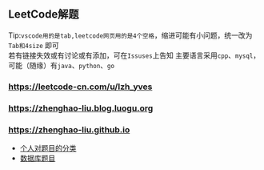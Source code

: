 ## LeetCode解题
Tip:```vscode用的是tab,leetcode网页用的是4个空格```，缩进可能有小问题，统一改为 ```Tab和4size``` 即可  
若有链接失效或有讨论或有添加，可在```Issuses```上告知
主要语言采用`cpp`、`mysql`，可能（随缘）有`java`、`python`、`go`
### https://leetcode-cn.com/u/lzh_yves
### https://zhenghao-liu.blog.luogu.org
### https://zhenghao-liu.github.io

* [个人对题目的分类](https://github.com/Zhenghao-Liu/LeetCode_problem-and-solution/blob/master/0000.%E4%B8%AA%E4%BA%BA%E9%A2%98%E7%9B%AE%E5%88%86%E7%B1%BB.md)
* [数据库题目](https://github.com/Zhenghao-Liu/LeetCode_problem-and-solution/blob/master/0000.%E6%95%B0%E6%8D%AE%E5%BA%93%E9%A2%98%E7%9B%AEMysql.md)
